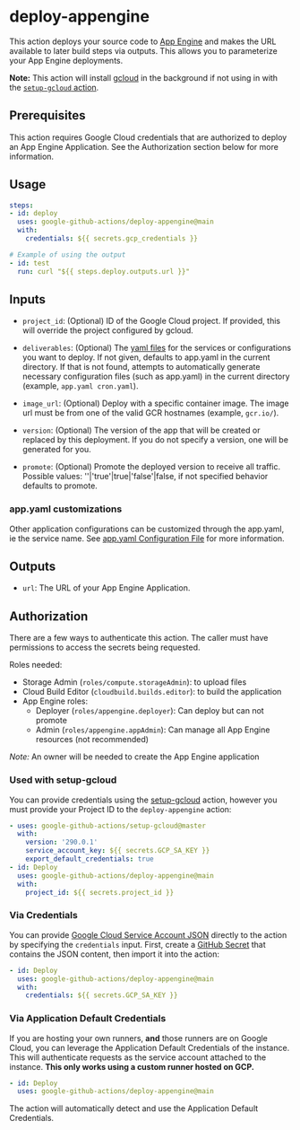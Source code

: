 <!--
Copyright 2020 Google LLC

Licensed under the Apache License, Version 2.0 (the "License");
you may not use this file except in compliance with the License.
You may obtain a copy of the License at

    http://www.apache.org/licenses/LICENSE-2.0

Unless required by applicable law or agreed to in writing, software
distributed under the License is distributed on an "AS IS" BASIS,
WITHOUT WARRANTIES OR CONDITIONS OF ANY KIND, either express or implied.
See the License for the specific language governing permissions and
limitations under the License.
-->
# deploy-appengine

This action deploys your source code to [App Engine][gae] and makes the URL
available to later build steps via outputs. This allows you to parameterize your
App Engine deployments.

**Note:** This action will install [gcloud](https://cloud.google.com/sdk) in the
background if not using in with the [`setup-gcloud` action](../setup-gcloud/README.md).

## Prerequisites

This action requires Google Cloud credentials that are authorized to deploy an
App Engine Application. See the Authorization section below for more information.

## Usage

```yaml
steps:
- id: deploy
  uses: google-github-actions/deploy-appengine@main
  with:
    credentials: ${{ secrets.gcp_credentials }}

# Example of using the output
- id: test
  run: curl "${{ steps.deploy.outputs.url }}"
```

## Inputs

- `project_id`: (Optional) ID of the Google Cloud project. If provided, this
  will override the project configured by gcloud.

- `deliverables`: (Optional) The [yaml files](https://cloud.google.com/appengine/docs/standard/nodejs/configuration-files#optional_configuration_files)
  for the services or configurations you want to deploy. If not given, defaults
  to app.yaml in the current directory. If that is not found, attempts to
  automatically generate necessary configuration files (such as app.yaml) in
  the current directory (example, `app.yaml cron.yaml`).

- `image_url`: (Optional) Deploy with a specific container image. The image url
  must be from one of the valid GCR hostnames (example, `gcr.io/`).

- `version`: (Optional) The version of the app that will be created or replaced
  by this deployment. If you do not specify a version, one will be generated for
  you.

- `promote`: (Optional) Promote the deployed version to receive all traffic. 
  Possible values: ''|'true'|true|'false'|false, if not specified behavior defaults to promote.

### app.yaml customizations

Other application configurations can be customized through the app.yaml, ie the
service name. See [app.yaml Configuration File](https://cloud.google.com/appengine/docs/standard/nodejs/config/appref)
for more information.

## Outputs

- `url`: The URL of your App Engine Application.

## Authorization

There are a few ways to authenticate this action. The caller must have
permissions to access the secrets being requested.

Roles needed:

- Storage Admin (`roles/compute.storageAdmin`): to upload files
- Cloud Build Editor (`cloudbuild.builds.editor`): to build the application
- App Engine roles:
  - Deployer (`roles/appengine.deployer`): Can deploy but can not promote
  - Admin (`roles/appengine.appAdmin`): Can manage all App Engine resources (not recommended)

*Note:* An owner will be needed to create the App Engine application

### Used with setup-gcloud

You can provide credentials using the [setup-gcloud][setup-gcloud] action,
however you must provide your Project ID to the `deploy-appengine` action:

```yaml
- uses: google-github-actions/setup-gcloud@master
  with:
    version: '290.0.1'
    service_account_key: ${{ secrets.GCP_SA_KEY }}
    export_default_credentials: true
- id: Deploy
  uses: google-github-actions/deploy-appengine@main
  with:
    project_id: ${{ secrets.project_id }}
```

### Via Credentials

You can provide [Google Cloud Service Account JSON][sa] directly to the action
by specifying the `credentials` input. First, create a [GitHub
Secret][gh-secret] that contains the JSON content, then import it into the
action:

```yaml
- id: Deploy
  uses: google-github-actions/deploy-appengine@main
  with:
    credentials: ${{ secrets.GCP_SA_KEY }}
```

### Via Application Default Credentials

If you are hosting your own runners, **and** those runners are on Google Cloud,
you can leverage the Application Default Credentials of the instance. This will
authenticate requests as the service account attached to the instance. **This
only works using a custom runner hosted on GCP.**

```yaml
- id: Deploy
  uses: google-github-actions/deploy-appengine@main
```

The action will automatically detect and use the Application Default
Credentials.

[gae]: https://cloud.google.com/appengine
[sm]: https://cloud.google.com/secret-manager
[sa]: https://cloud.google.com/iam/docs/creating-managing-service-accounts
[gh-runners]: https://help.github.com/en/actions/hosting-your-own-runners/about-self-hosted-runners
[gh-secret]: https://help.github.com/en/actions/configuring-and-managing-workflows/creating-and-storing-encrypted-secrets
[setup-gcloud]: ../setup-gcloud
